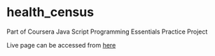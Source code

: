 # health_census
Part of Coursera Java Script Programming Essentials Practice Project

Live page can be accessed from [here](https://ervan-haryadi.github.io/health_census.github.io/)